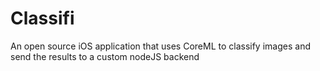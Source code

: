 # Classifi
An open source iOS application that uses CoreML to classify images and send the results to a custom nodeJS backend
